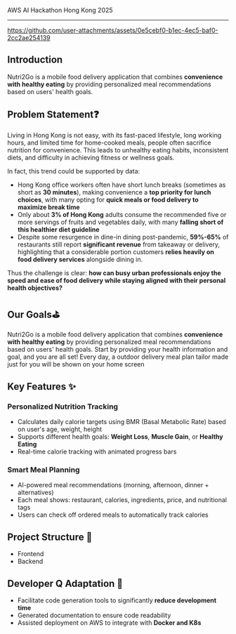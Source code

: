 AWS AI Hackathon Hong Kong 2025

---

https://github.com/user-attachments/assets/0e5cebf0-b1ec-4ec5-baf0-2cc2ae254139

## Introduction

Nutri2Go is a mobile food delivery application that combines **convenience with healthy eating** by providing personalized meal recommendations based on users' health goals.

## Problem Statement❓

Living in Hong Kong is not easy, with its fast-paced lifestyle, long working hours, and limited time for home-cooked meals, people often sacrifice nutrition for convenience. This leads to unhealthy eating habits, inconsistent diets, and difficulty in achieving fitness or wellness goals. 

In fact, this trend could be supported by data: 

- Hong Kong office workers often have short lunch breaks (sometimes as short as **30 minutes**), making convenience a **top priority for lunch choices**, with many opting for **quick meals or food delivery to maximize break time**
- Only about **3% of Hong Kong** adults consume the recommended five or more servings of fruits and vegetables daily, with many **falling short of this healthier diet guideline**
- Despite some resurgence in dine-in dining post-pandemic, **59%-65%** of restaurants still report **significant revenue** from takeaway or delivery, highlighting that a considerable portion customers **relies heavily on food delivery services** alongside dining in.

Thus the challenge is clear: **how can busy urban professionals enjoy the speed and ease of food delivery while staying aligned with their personal health objectives?**

## Our Goals⛳

Nutri2Go is a mobile food delivery application that combines **convenience with healthy eating** by providing personalized meal recommendations based on users' health goals. Start by providing your health information and goal, and you are all set! Every day, a outdoor delivery meal plan tailor made just for you will be shown on your home screen  

## **Key Features ✨**

### **Personalized Nutrition Tracking**

- Calculates daily calorie targets using BMR (Basal Metabolic Rate) based on user's age, weight, height
- Supports different health goals: **Weight Loss**, **Muscle Gain**, or **Healthy Eating**
- Real-time calorie tracking with animated progress bars

### **Smart Meal Planning**

- AI-powered meal recommendations (morning, afternoon, dinner + alternatives)
- Each meal shows: restaurant, calories, ingredients, price, and nutritional tags
- Users can check off ordered meals to automatically track calories

## Project Structure 🔰

- Frontend
- Backend

## Developer Q Adaptation 🤖

- Facilitate code generation tools to significantly **reduce development time**
- Generated documentation to ensure code readability
- Assisted deployment on AWS to integrate with **Docker and K8s**
